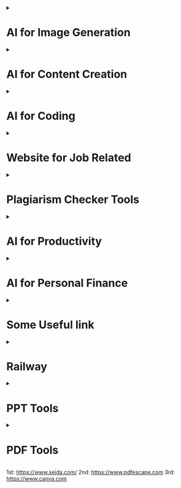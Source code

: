 <!--------------------------------------------------------------------------I for Image Generation------------------------------------------------------------------->
<details>
  <summary><h1>AI for Image Generation</h1></summary>
  <h3>Free</h3>
  <table>
    <thead>
      <tr>
        <th>Tool</th>
        <th>Website/Link</th>
        <th>Description</th>
      </tr>
    </thead>
    <tbody>
      <tr>
        <td><strong>DALL·E 2</strong></td>
        <td><a href="https://openai.com/dall-e">OpenAI DALL·E</a></td>
        <td>AI that generates images from text descriptions. Offers a free tier with limited credits.</td>
      </tr>
      <tr>
        <td><strong>Craiyon</strong></td>
        <td><a href="https://www.craiyon.com">Craiyon</a></td>
        <td>A free, open-source version of DALL·E 2. Generates images from text prompts.</td>
      </tr>
      <tr>
        <td><strong>DeepAI Text to Image</strong></td>
        <td><a href="https://deepai.org/machine-learning-model/text2img">DeepAI Text to Image</a></td>
        <td>Text-to-image generator that allows users to create unique images using AI. </td>
      </tr>
      <tr>
        <td><strong>Artbreeder</strong></td>
        <td><a href="https://www.artbreeder.com">Artbreeder</a></td>
        <td>Allows users to create and remix images through AI blending, mainly focused on portraits and landscapes.</td>
      </tr>     
      <tr>
        <td><strong>NightCafe</strong></td>
        <td><a href="https://creator.nightcafe.studio">NightCafe</a></td>
        <td>Create AI-generated artwork using various neural networks and art styles. Offers free daily credits.</td>
      </tr>
      <tr>
        <td><strong>Runway ML</strong></td>
        <td><a href="https://runwayml.com">Runway ML</a></td>
        <td>AI-powered creative tools for image generation and editing. Offers free trials. </td>
      </tr> 
      <tr>
        <td><strong>Pixray</strong></td>
        <td><a href="https://pixray.github.io/">Pixray</a></td>
        <td> Text-to-image generator offering different styles and customization options.    </td>
      </tr>
      <tr>
        <td><strong>Dream by Wombo</strong></td>
        <td><a href="https://dream.ai/create">Dream by Wombo</a></td>
        <td>An easy-to-use AI that generates digital artwork from text prompts, offering free and subscription-based options.</td>
      </tr>
      <tr>
        <td><strong>This Person Does Not Exist</strong></td>
        <td><a href="https://thispersondoesnotexist.com">This Person Does Not Exist</a></td>
        <td>AI that generates lifelike human faces, based on GAN (Generative Adversarial Network).</td>
      </tr>
      <tr>
        <td><strong>PaintsChainer</strong></td>
        <td><a href=" https://paintschainer.preferred.tech/index_en.html">PaintsChainer</a></td>
        <td>AI-powered coloring tool for sketches. The free version offers basic features.   </td>
      </tr>
      <tr>
        <td><strong>StarryAI</strong></td>
        <td><a href=" https://www.starryai.com">StarryAI</a></td>
        <td>Text-to-image generator with various artistic styles. Offers a free version with limited credits.</td>
      </tr>
      <tr>
        <td><strong>Deep Dream Generator</strong></td>
        <td><a href=" https://deepdreamgenerator.com">Deep Dream Generator</a></td>
        <td>Generates surreal, dream-like images from your photos and text prompts.   </td>
      </tr>
      <tr>
        <td><strong>AI Picasso</strong></td>
        <td><a href="https://www.ai-picasso.com">AI Picasso</a></td>
        <td>Free tool that generates Picasso-style artworks from your text descriptions.   </td>
      </tr>
      <tr>
        <td><strong>Fotor AI Art Generator</strong></td>
        <td><a href=" https://www.fotor.com/features/ai-image-generator/">Fotor AI Art Generator</a></td>
        <td>Create AI-generated images from text prompts. Limited free access with premium upgrades.</td>
      </tr>
      <tr>
        <td><strong>Zyro AI Image Generator</strong></td>
        <td><a href=" https://zyro.com/tools/ai-image-generator">Zyro AI Image Generator</a></td>
        <td>Create unique images using AI based on your description. Free to use with limited features.</td>
      </tr>
      <tr>
        <td><strong>BigSleep</strong></td>
        <td><a href=" https://big-sleep.github.io/">BigSleep</a></td>
        <td>Generates images based on text prompts using Python and deep learning models, fully open-source.</td>
      </tr>
      <tr>
        <td><strong>DreamStudio</strong></td>
        <td><a href=" https://beta.dreamstudio.ai">DreamStudio</a></td>
        <td>A text-to-image tool powered by Stable Diffusion. Offers a free credit system. </td>
      </tr>
      <tr>
        <td><strong>Artflow</strong></td>
        <td><a href=" https://www.artflow.ai">Artflow</a></td>
        <td>AI art generator for turning prompts into creative artworks. Offers a free tier with limited access.</td>
      </tr>
      <tr>
        <td><strong>AI Gahaku</strong></td>
        <td><a href=" https://ai-art.tokyo/en/">AI Gahaku</a></td>
        <td>Generates a portrait artwork based on your photo and applies various artistic styles. Free to use.</td>
      </tr>
      <tr>
        <td><strong>Runway’s Stable Diffusion</strong></td>
        <td><a href=" https://runwayml.com/stable-diffusion">Runway’s Stable Diffusion</a></td>
        <td>Use Stable Diffusion’s text-to-image model. Free to try with limitations.  </td>
      </tr>
    </tbody>
  </table>

  <h3>Subscription</h3>
  <table>
    <thead>
      <tr>
        <th>Tool</th>
        <th>Website/Link</th>
        <th>Description</th>
      </tr>
    </thead>
    <tbody>
      <tr>
        <td><strong>DALL·E 2 (Paid)</strong></td>
        <td><a href="https://openai.com/dall-e">OpenAI DALL·E 2</a></td>
        <td>Full access to OpenAI’s DALL·E 2 with more credits and higher-resolution images.</td>
      </tr>
      <tr>
        <td><strong>MidJourney</strong></td>
        <td><a href="https://www.midjourney.com">MidJourney</a></td>
        <td>A creative tool that allows users to generate high-quality images from text prompts. Subscription-based.</td>
      </tr>
      <tr>
        <td><strong>Artbreeder (Premium)</strong></td>
        <td><a href="https://www.artbreeder.com">Artbreeder</a></td>
        <td>Allows for more advanced control over image creation with the premium version.</td>
      </tr>
      <tr>
        <td><strong>Deep Dream Generator (Premium)</strong></td>
        <td><a href="https://deepdreamgenerator.com">Deep Dream Generator</a></td>
        <td>Access higher resolution and advanced image effects with premium features.</td>
      </tr>
      <tr>
        <td><strong>Runway ML (Paid)</strong></td>
        <td><a href="https://runwayml.com">Runway ML</a></td>
        <td>Full access to the platform with advanced AI tools for creators and image generation.</td>
      </tr>
      <tr>
        <td><strong>Wombo Dream (Premium)</strong></td>
        <td><a href="https://dream.ai/create">Wombo Dream</a></td>
        <td>Enhanced features and faster image generation with a premium subscription.</td>
      </tr>
      <tr>
        <td><strong>NightCafe (Paid)</strong></td>
        <td><a href="https://creator.nightcafe.studio">NightCafe</a></td>
        <td>Unlocks additional credits, style options, and resolution upgrades.</td>
      </tr>
      <tr>
        <td><strong>Fotor AI Art Generator (Paid)</strong></td>
        <td><a href="https://www.fotor.com/features/ai-image-generator/">Fotor AI Art Generator</a></td>
        <td>Subscription unlocks premium features like enhanced styles and resolution.</td>
      </tr>
      <tr>
        <td><strong>StarryAI (Paid)</strong></td>
        <td><a href="https://www.starryai.com">StarryAI</a></td>
        <td>Offers unlimited credits for premium subscribers with no daily limit.</td>
      </tr>
      <tr>
        <td><strong>DreamStudio by Stability AI</strong></td>
        <td><a href="https://beta.dreamstudio.ai">DreamStudio</a></td>
        <td>The official platform for Stable Diffusion, offering full access with premium options.</td>
      </tr>
      <tr>
        <td><strong>Zyro AI Image Generator (Paid)</strong></td>
        <td><a href="https://zyro.com/tools/ai-image-generator">Zyro AI Image Generator</a></td>
        <td>Unlocks higher-quality image generation and extended features for paid users.</td>
      </tr>
      <tr>
        <td><strong>Playform.io</strong></td>
        <td><a href="https://playform.io">Playform.io</a></td>
        <td>AI-driven art creation with unique style models. Paid tiers unlock additional styles and higher-resolution options.</td>
      </tr>
      <tr>
        <td><strong>ArtStation AI Tools</strong></td>
        <td><a href="https://www.artstation.com">ArtStation AI Tools</a></td>
        <td>AI-powered tools for creating highly detailed artwork, geared for professionals.</td>
      </tr>
      <tr>
        <td><strong>DeepAI (Subscription)</strong></td>
        <td><a href="https://deepai.org">DeepAI</a></td>
        <td>Offers advanced features and priority access to image generation with a subscription.</td>
      </tr>
      <tr>
        <td><strong>VQGAN+CLIP (Paid Options)</strong></td>
        <td><a href="https://vqganclip.com">VQGAN+CLIP</a></td>
        <td>While free for basic use, paid plans offer access to more powerful resources for image generation.</td>
      </tr>
      <tr>
        <td><strong>Mona AI</strong></td>
        <td><a href="https://mona.ai">Mona AI</a></td>
        <td>Subscription-based platform that specializes in AI-generated artworks with high resolution.</td>
      </tr>
      <tr>
        <td><strong>Generated Photos (Premium)</strong></td>
        <td><a href="https://generated.photos">Generated Photos</a></td>
        <td>Offers professional and realistic AI-generated faces, available via subscription.</td>
      </tr>
      <tr>
        <td><strong>The Grid (Paid)</strong></td>
        <td><a href="https://thegrid.io">The Grid</a></td>
        <td>AI-driven design tool for image and content generation, with subscription access.</td>
      </tr>
      <tr>
        <td><strong>Pixelz AI</strong></td>
        <td><a href="https://www.pixelz.ai">Pixelz AI</a></td>
        <td>A platform with AI-assisted image editing and generation, offering subscription models for professional users.</td>
      </tr>
      <tr>
        <td><strong>Artflow AI (Pro)</strong></td>
        <td><a href="https://www.artflow.ai">Artflow AI</a></td>
        <td>Paid version provides faster and more accurate image generation with access to premium features.</td>
      </tr>
    </tbody>
  </table>
</details>





<!--------------------------------------------------------------------------AI for Content Creation------------------------------------------------------------------->
<details>
  <summary><h1>AI for Content Creation</h1></summary>
  
 <h3>Free</h3>
  <table>
    <thead>
      <tr>
        <th>Tool</th>
        <th>Website/Link</th>
        <th>Description</th>
      </tr>
    </thead>
    <tbody>
      <tr>
        <td><strong>ChatGPT</strong></td>
        <td><a href="https://chat.openai.com">ChatGPT</a></td>
        <td>AI-powered writing assistant for text generation, answering questions, and brainstorming ideas.</td>
      </tr>
      <tr>
        <td><strong>Grammarly</strong></td>
        <td><a href="https://www.grammarly.com">Grammarly</a></td>
        <td>Writing assistant with AI that helps improve grammar, style, and clarity.</td>
      </tr>
      <tr>
        <td><strong>Copy.ai</strong></td>
        <td><a href="https://www.copy.ai">Copy.ai</a></td>
        <td>AI-powered content creation tool to generate marketing copy, blog posts, etc.</td>
      </tr>
      <tr>
        <td><strong>QuillBot</strong></td>
        <td><a href="https://quillbot.com">QuillBot</a></td>
        <td>Paraphrasing tool with AI to rewrite sentences or paragraphs.</td>
      </tr>
      <tr>
        <td><strong>Jasper (Free Trial)</strong></td>
        <td><a href="https://www.jasper.ai">Jasper</a></td>
        <td>AI writing assistant for producing long-form content, blog posts, and marketing materials.</td>
      </tr>
      <tr>
        <td><strong>Writesonic</strong></td>
        <td><a href="https://writesonic.com">Writesonic</a></td>
        <td>AI-powered writing tool for blog posts, ads, and other types of content.</td>
      </tr>
      <tr>
        <td><strong>Ink for All</strong></td>
        <td><a href="https://inkforall.com">Ink for All</a></td>
        <td>AI-powered content creation for SEO-focused blog posts and articles.</td>
      </tr>
      <tr>
        <td><strong>Rytr</strong></td>
        <td><a href="https://rytr.me">Rytr</a></td>
        <td>AI-powered tool for generating blog content, emails, and social media posts.</td>
      </tr>
      <tr>
        <td><strong>Articoolo</strong></td>
        <td><a href="https://articoolo.com">Articoolo</a></td>
        <td>Automatically generates unique and readable articles from keywords.</td>
      </tr>
      <tr>
        <td><strong>Scalenut</strong></td>
        <td><a href="https://scalenut.com">Scalenut</a></td>
        <td>AI content writing platform that helps with blog posts and SEO-friendly copy.</td>
      </tr>
      <tr>
        <td><strong>Slick Write</strong></td>
        <td><a href="https://www.slickwrite.com">Slick Write</a></td>
        <td>Free writing tool that helps improve your content’s grammar and style.</td>
      </tr>
      <tr>
        <td><strong>SEO Content Machine</strong></td>
        <td><a href="https://seocontentmachine.com">SEO Content Machine</a></td>
        <td>AI-powered tool for generating content for SEO, articles, and blog posts.</td>
      </tr>
      <tr>
        <td><strong>Simplified</strong></td>
        <td><a href="https://simplified.co">Simplified</a></td>
        <td>AI-driven content and design platform for creating content across multiple formats.</td>
      </tr>
      <tr>
        <td><strong>Wordtune</strong></td>
        <td><a href="https://www.wordtune.com">Wordtune</a></td>
        <td>AI-powered tool for rewriting and improving your writing style and tone.</td>
      </tr>
      <tr>
        <td><strong>Frase</strong></td>
        <td><a href="https://www.frase.io">Frase</a></td>
        <td>Content research and writing assistant powered by AI for SEO-focused content creation.</td>
      </tr>
      <tr>
        <td><strong>CopySmith</strong></td>
        <td><a href="https://copysmith.ai">CopySmith</a></td>
        <td>AI tool for creating marketing copy, ads, and blog posts in bulk.</td>
      </tr>
      <tr>
        <td><strong>Copydash</strong></td>
        <td><a href="https://www.copydash.com">Copydash</a></td>
        <td>Generate high-quality copy for ads, social media, and blogs with AI.</td>
      </tr>
      <tr>
        <td><strong>Zyro AI Content Generator</strong></td>
        <td><a href="https://zyro.com/tools/ai-content-generator">Zyro</a></td>
        <td>Generates website copy and content with AI, including descriptions, blogs, etc.</td>
      </tr>
      <tr>
        <td><strong>AI Writer</strong></td>
        <td><a href="https://ai-writer.com">AI Writer</a></td>
        <td>AI-powered writing assistant for producing high-quality, original articles.</td>
      </tr>
    </tbody>
  </table>

  <h3>Subscription</h3>
  <table>
    <thead>
      <tr>
        <th>Tool</th>
        <th>Website/Link</th>
        <th>Description</th>
      </tr>
    </thead>
    <tbody>
      <tr>
        <td><strong>Jasper (Paid)</strong></td>
        <td><a href="https://www.jasper.ai">Jasper</a></td>
        <td>AI writing assistant for producing long-form content, blog posts, and marketing materials.</td>
      </tr>
      <tr>
        <td><strong>Rytr (Premium)</strong></td>
        <td><a href="https://rytr.me">Rytr</a></td>
        <td>AI-powered content creation for blogs, emails, social media posts, and more.</td>
      </tr>
      <tr>
        <td><strong>Writesonic (Paid)</strong></td>
        <td><a href="https://writesonic.com">Writesonic</a></td>
        <td>Full access for creating blog posts, ad copy, product descriptions, and more.</td>
      </tr>
      <tr>
        <td><strong>ContentBot</strong></td>
        <td><a href="https://contentbot.ai">ContentBot</a></td>
        <td>AI-powered writing assistant that helps create articles, product descriptions, and ad copy.</td>
      </tr>
      <tr>
        <td><strong>Frase (Paid)</strong></td>
        <td><a href="https://www.frase.io">Frase</a></td>
        <td>Premium content research and writing assistant powered by AI for SEO and content creation.</td>
      </tr>
      <tr>
        <td><strong>INK for All (Paid)</strong></td>
        <td><a href="https://inkforall.com">INK for All</a></td>
        <td>Premium version for SEO-driven writing, blog posts, and social media content.</td>
      </tr>
      <tr>
        <td><strong>Scalenut (Paid)</strong></td>
        <td><a href="https://scalenut.com">Scalenut</a></td>
        <td>Premium AI-powered content creation platform for SEO-friendly blog posts.</td>
      </tr>
      <tr>
        <td><strong>Simplified (Paid)</strong></td>
        <td><a href="https://simplified.co">Simplified</a></td>
        <td>Subscription for premium access to content creation and design tools powered by AI.</td>
      </tr>
      <tr>
        <td><strong>Copy.ai (Pro)</strong></td>
        <td><a href="https://www.copy.ai">Copy.ai</a></td>
        <td>Paid version of AI content tool for generating marketing copy, blogs, etc.</td>
      </tr>
      <tr>
        <td><strong>QuillBot (Premium)</strong></td>
        <td><a href="https://quillbot.com">QuillBot</a></td>
        <td>AI-based paraphrasing and rewriting tool for creating unique and optimized content.</td>
      </tr>
      <tr>
        <td><strong>Wordtune (Premium)</strong></td>
        <td><a href="https://www.wordtune.com">Wordtune</a></td>
        <td>Premium AI-based writing tool for enhancing grammar, clarity, and style.</td>
      </tr>
      <tr>
        <td><strong>SEO Content Machine (Paid)</strong></td>
        <td><a href="https://seocontentmachine.com">SEO Content Machine</a></td>
        <td>Premium content generator for creating SEO-friendly blog posts and articles.</td>
      </tr>
      <tr>
        <td><strong>Articoolo (Pro)</strong></td>
        <td><a href="https://articoolo.com">Articoolo</a></td>
        <td>Premium article generator for creating quick, readable, and original content.</td>
      </tr>
      <tr>
        <td><strong>Kafkai</strong></td>
        <td><a href="https://www.kafkai.com">Kafkai</a></td>
        <td>AI writing assistant for creating long-form blog posts and SEO articles.</td>
      </tr>
      <tr>
        <td><strong>Sudowrite (Paid)</strong></td>
        <td><a href="https://www.sudowrite.com">Sudowrite</a></td>
        <td>AI-powered writing assistant designed to help with fiction and creative writing.</td>
      </tr>
      <tr>
        <td><strong>Copysmith (Pro)</strong></td>
        <td><a href="https://copysmith.ai">Copysmith</a></td>
        <td>Full access to AI copywriting tool for bulk content generation and SEO optimization.</td>
      </tr>
      <tr>
        <td><strong>Content Forge</strong></td>
        <td><a href="https://contentforge.ai">Content Forge</a></td>
        <td>Premium AI-powered tool for content creation focused on SEO and blog posts.</td>
      </tr>
      <tr>
        <td><strong>Frase (Enterprise)</strong></td>
        <td><a href="https://www.frase.io">Frase</a></td>
        <td>Enterprise-level content research and writing assistant for SEO-driven articles.</td>
      </tr>
      <tr>
        <td><strong>NeuralText</strong></td>
        <td><a href="https://neuraltext.com">NeuralText</a></td>
        <td>Subscription-based AI tool for content generation and SEO-optimized writing.</td>
      </tr>
    </tbody>
  </table>
</details>

<!--------------------------------------------------------------------------AI for Coding------------------------------------------------------------------->
<details>
<summary><h1>AI for Coding</h1></summary>

<h2>Free</h2>
<table>
<thead>
      <tr>
        <th>Tool</th>
        <th>Website/Link</th>
        <th>Description</th>
      </tr>
</thead>
<tbody>
      <tr>
        <td>GitHub Copilot (Free Trial)</td>
        <td><a href="https://copilot.github.com">GitHub Copilot</a></td>
        <td>AI-powered code completion tool that assists developers in writing code faster.</td>
      </tr>
      <tr>
        <td>Replit</td>
        <td><a href="https://replit.com">Replit</a></td>
        <td>Cloud-based IDE with collaborative programming and AI-assisted code completion.</td>
      </tr>
      <tr>
        <td>Kite</td>
        <td><a href="https://kite.com">Kite</a></td>
        <td>AI-powered code completion and documentation for Python, JavaScript, and more.</td>
      </tr>
      <tr>
        <td>Tabnine</td>
        <td><a href="https://www.tabnine.com">Tabnine</a></td>
        <td>AI-driven code completion tool for multiple programming languages.</td>
      </tr>
      <tr>
        <td>DeepCode</td>
        <td><a href="https://www.deepcode.ai">DeepCode</a></td>
        <td>AI-powered code review tool to automatically review and suggest improvements.</td>
      </tr>
      <tr>
        <td>Sourcery</td>
        <td><a href="https://sourcery.ai">Sourcery</a></td>
        <td>AI-powered refactoring tool for Python code that suggests improvements.</td>
      </tr>
      <tr>
        <td>Codex</td>
        <td><a href="https://openai.com/research/codex">Codex</a></td>
        <td>OpenAI’s model that powers GitHub Copilot for natural language to code generation.</td>
      </tr>
      <tr>
        <td>Ponicode</td>
        <td><a href="https://ponicode.com">Ponicode</a></td>
        <td>AI tool that automates coding and generates high-quality code.</td>
      </tr>
      <tr>
        <td>CoPilot (VS Code)</td>
        <td><a href="https://code.visualstudio.com">VS Code</a></td>
        <td>Use GitHub Copilot in VS Code for smarter autocompletion and code suggestions.</td>
      </tr>
      <tr>
        <td>CodeT5</td>
        <td><a href="https://github.com/THU-KEG/CodeT5">CodeT5</a></td>
        <td>Open-source AI for code completion and generation, trained on a variety of languages.</td>
      </tr>
      <tr>
        <td>AI Code Mentor</td>
        <td><a href="https://aicode.ai">AI Code Mentor</a></td>
        <td>AI-powered code mentor that helps developers understand and write code faster.</td>
      </tr>
      <tr>
        <td>CodeGPT</td>
        <td><a href="https://www.codegpt.ai">CodeGPT</a></td>
        <td>AI assistant built on GPT-3 for developers to generate code from natural language prompts.</td>
      </tr>
      <tr>
        <td>Programiz AI</td>
        <td><a href="https://www.programiz.com">Programiz AI</a></td>
        <td>Free AI-based platform to write, learn, and debug Python code.</td>
      </tr>
      <tr>
        <td>IntelliCode</td>
        <td><a href="https://visualstudio.microsoft.com/services/intellicode/">IntelliCode</a></td>
        <td>AI-assisted tool for code completion and best practice recommendations in Visual Studio.</td>
      </tr>
      <tr>
        <td>RecodeAI</td>
        <td><a href="https://www.recode.ai">RecodeAI</a></td>
        <td>AI-powered coding assistant that helps developers refactor and debug code.</td>
      </tr>
</tbody>
</table>


<h2>Subscription</h2>
<table>
<thead>
      <tr>
        <th>Tool</th>
        <th>Website/Link</th>
        <th>Description</th>
      </tr>
</thead>
<tbody>
      <tr>
        <td>GitHub Copilot (Paid)</td>
        <td><a href="https://copilot.github.com">GitHub Copilot</a></td>
        <td>Full version of GitHub’s AI-powered code completion tool with more features.</td>
      </tr>
      <tr>
        <td>Tabnine (Pro)</td>
        <td><a href="https://www.tabnine.com">Tabnine</a></td>
        <td>Subscription unlocks advanced features, such as team collaboration and better suggestions.</td>
      </tr>
      <tr>
        <td>Replit (Pro)</td>
        <td><a href="https://replit.com">Replit</a></td>
        <td>Paid version includes features like unlimited storage and real-time collaboration.</td>
      </tr>
      <tr>
        <td>Kite (Pro)</td>
        <td><a href="https://kite.com">Kite</a></td>
        <td>Paid version unlocks advanced features such as documentation generation and multi-language support.</td>
      </tr>
      <tr>
        <td>Codex (Paid)</td>
        <td><a href="https://openai.com/research/codex">Codex</a></td>
        <td>OpenAI’s Codex offers additional capabilities for coding, training, and integration.</td>
      </tr>
      <tr>
        <td>Sourcery (Pro)</td>
        <td><a href="https://sourcery.ai">Sourcery</a></td>
        <td>Paid version includes deeper insights and more aggressive code refactoring suggestions.</td>
      </tr>
      <tr>
        <td>Codex by OpenAI (Pro)</td>
        <td><a href="https://openai.com/research/codex">Codex</a></td>
        <td>Unlocks more advanced features and API access for generating code from natural language.</td>
      </tr>
      <tr>
        <td>Ponicode (Pro)</td>
        <td><a href="https://ponicode.com">Ponicode</a></td>
        <td>Paid tier provides more templates and integrations for automated code generation.</td>
      </tr>
      <tr>
        <td>CodeT5 (Pro)</td>
        <td><a href="https://github.com/THU-KEG/CodeT5">CodeT5</a></td>
        <td>Subscription unlocks more powerful code generation models and API access.</td>
      </tr>
      <tr>
        <td>CodeGPT (Pro)</td>
        <td><a href="https://www.codegpt.ai">CodeGPT</a></td>
        <td>Full access to the CodeGPT tool for smarter code suggestions and more APIs.</td>
      </tr>
      <tr>
        <td>Programiz Pro</td>
        <td><a href="https://www.programiz.com">Programiz Pro</a></td>
        <td>Premium features for debugging and learning code with AI-powered assistance.</td>
      </tr>
      <tr>
        <td>IntelliCode (Premium)</td>
        <td><a href="https://visualstudio.microsoft.com/services/intellicode/">IntelliCode</a></td>
        <td>Full version unlocks additional AI-powered recommendations for a wider range of languages and scenarios.</td>
      </tr>
      <tr>
        <td>AI Code Mentor (Paid)</td>
        <td><a href="https://aicode.ai">AI Code Mentor</a></td>
        <td>Subscription provides access to mentorship features and advanced code guidance.</td>
      </tr>
      <tr>
        <td>CodeStream (Pro)</td>
        <td><a href="https://www.codestream.com">CodeStream</a></td>
        <td>AI-assisted collaboration and code review tool with integration to various IDEs.</td>
      </tr>
      <tr>
        <td>Eureka</td>
        <td><a href="https://www.eureka.ai">Eureka</a></td>
        <td>AI tool for real-time code suggestions and improvements with subscription.</td>
      </tr>
      <tr>
        <td>DeepCode (Pro)</td>
        <td><a href="https://www.deepcode.ai">DeepCode</a></td>
        <td>Paid version unlocks advanced analysis and code reviews for security, performance, and code quality.</td>
      </tr>
      <tr>
        <td>VimAI</td>
        <td><a href="https://www.vim-ai.com">VimAI</a></td>
        <td>A code completion tool that integrates with Vim for enhanced coding with AI suggestions.</td>
      </tr>
      <tr>
        <td>Tabnine Team</td>
        <td><a href="https://www.tabnine.com">Tabnine</a></td>
        <td>Premium version for team collaboration with AI-powered code completion.</td>
      </tr>
      <tr>
        <td>Codemap</td>
        <td><a href="https://www.codemap.ai">Codemap</a></td>
        <td>Subscription service that offers AI-powered project management with integrated code completion.</td>
      </tr>
      <tr>
        <td>Jina AI</td>
        <td><a href="https://www.jina.ai">Jina AI</a></td>
        <td>AI-powered tool that aids in writing code, debugging, and optimizing algorithms.</td>
      </tr>
</tbody>
</table>
</details>


<!--------------------------------------------------------------------------Website for Job Related------------------------------------------------------------------->
<details>
<summary><h1>Website for Job Related</h1></summary>

<h2>Free</h2>
<table>
<thead>
      <tr>
        <th>Tool</th>
        <th>Website/Link</th>
        <th>Description</th>
      </tr>
</thead>
<tbody>
      <tr>
        <td>Final Round AI</td>
        <td><a href="https://www.finalroundai.com/">Final Round AI</a></td>
        <td>AI-powered mock interview platform with feedback and prep materials.</td>
      </tr>
      <tr>
        <td>Jobscan</td>
        <td><a href="https://www.jobscan.co">Jobscan</a></td>
        <td>AI-driven resume optimization and job application tools for job seekers.</td>
      </tr>
      <tr>
        <td>Rezi</td>
        <td><a href="https://www.rezi.ai">Rezi</a></td>
        <td>AI-powered resume builder with personalized feedback for job applications.</td>
      </tr>
      <tr>
        <td>LinkedIn</td>
        <td><a href="https://www.linkedin.com">LinkedIn</a></td>
        <td>Professional networking platform with AI-powered job search and recommendations.</td>
      </tr>
      <tr>
        <td>Hiretual</td>
        <td><a href="https://www.hiretual.com">Hiretual</a></td>
        <td>AI-based recruiting tool for sourcing candidates and job matching.</td>
      </tr>
      <tr>
        <td>Wozber</td>
        <td><a href="https://www.wozber.com">Wozber</a></td>
        <td>AI-powered resume builder that helps create ATS-friendly resumes.</td>
      </tr>
      <tr>
        <td>Resumake</td>
        <td><a href="https://resumake.io">Resumake</a></td>
        <td>Simple and free resume builder powered by AI with customizable templates.</td>
      </tr>
      <tr>
        <td>Canva</td>
        <td><a href="https://www.canva.com">Canva</a></td>
        <td>Graphic design tool with free AI-powered templates for resumes and portfolios.</td>
      </tr>
      <tr>
        <td>JobHero</td>
        <td><a href="https://www.jobhero.com">JobHero</a></td>
        <td>AI-driven job search and resume builder tool with personalized advice.</td>
      </tr>
      <tr>
        <td>Glassdoor</td>
        <td><a href="https://www.glassdoor.com">Glassdoor</a></td>
        <td>AI-based company and salary search tool for job seekers.</td>
      </tr>
      <tr>
        <td>Indeed</td>
        <td><a href="https://www.indeed.com">Indeed</a></td>
        <td>Job search engine powered by AI with recommendations based on profile and search history.</td>
      </tr>
      <tr>
        <td>Zety</td>
        <td><a href="https://www.zety.com">Zety</a></td>
        <td>Free AI-powered resume builder with professional templates and writing tips.</td>
      </tr>
      <tr>
        <td>Skillshare</td>
        <td><a href="https://www.skillshare.com">Skillshare</a></td>
        <td>Learn AI-based productivity and career skills through classes and workshops.</td>
      </tr>
      <tr>
        <td>AllyO</td>
        <td><a href="https://www.allyo.com">AllyO</a></td>
        <td>AI-powered recruitment assistant for streamlining application processes.</td>
      </tr>
      <tr>
        <td>Vervoe</td>
        <td><a href="https://www.vervoe.com">Vervoe</a></td>
        <td>AI-driven hiring platform with customizable skill assessments.</td>
      </tr>
      <tr>
        <td>Upwork</td>
        <td><a href="https://www.upwork.com">Upwork</a></td>
        <td>AI-powered freelance job search engine for various industries.</td>
      </tr>
      <tr>
        <td>Guru</td>
        <td><a href="https://www.guru.com">Guru</a></td>
        <td>Freelance marketplace powered by AI to match freelancers with job postings.</td>
      </tr>
      <tr>
        <td>AngelList</td>
        <td><a href="https://angel.co">AngelList</a></td>
        <td>Startup job board using AI to recommend opportunities based on skills and interests.</td>
      </tr>
      <tr>
        <td>HireVue</td>
        <td><a href="https://www.hirevue.com">HireVue</a></td>
        <td>AI video interview platform for job applicants, with automated assessments and feedback.</td>
      </tr>
</tbody>
</table>

<h2>Subscription</h2>
<table>
<thead>
      <tr>
        <th>Tool</th>
        <th>Website/Link</th>
        <th>Description</th>
      </tr>
</thead>
<tbody>
      <tr>
        <td>Hiretual Pro</td>
        <td><a href="https://www.hiretual.com">Hiretual</a></td>
        <td>Advanced AI recruitment platform with sourcing, candidate engagement, and analytics.</td>
      </tr>
      <tr>
        <td>Jobscan Premium</td>
        <td><a href="https://www.jobscan.co">Jobscan</a></td>
        <td>Unlocks additional features for resume matching and job search optimization with premium plan.</td>
      </tr>
      <tr>
        <td>Rezi Premium</td>
        <td><a href="https://www.rezi.ai">Rezi</a></td>
        <td>Access to AI-driven resume feedback and customization options with a premium subscription.</td>
      </tr>
      <tr>
        <td>LinkedIn Premium</td>
        <td><a href="https://www.linkedin.com">LinkedIn</a></td>
        <td>Paid version offers advanced AI features for job search and networking opportunities.</td>
      </tr>
      <tr>
        <td>Hired</td>
        <td><a href="https://www.hired.com">Hired</a></td>
        <td>AI-driven recruitment platform for tech and sales professionals, with premium matching and job opportunities.</td>
      </tr>
      <tr>
        <td>ZipRecruiter</td>
        <td><a href="https://www.ziprecruiter.com">ZipRecruiter</a></td>
        <td>Job search platform powered by AI with advanced job recommendations and hiring tools.</td>
      </tr>
      <tr>
        <td>Workable</td>
        <td><a href="https://www.workable.com">Workable</a></td>
        <td>AI-powered recruiting and applicant tracking system with premium options.</td>
      </tr>
      <tr>
        <td>Vervoe Premium</td>
        <td><a href="https://www.vervoe.com">Vervoe</a></td>
        <td>Unlocks advanced AI-powered skill assessment features for employers and job seekers.</td>
      </tr>
      <tr>
        <td>Greenhouse</td>
        <td><a href="https://www.greenhouse.io">Greenhouse</a></td>
        <td>AI-powered recruiting platform with advanced applicant tracking and analytics.</td>
      </tr>
      <tr>
        <td>Leverage</td>
        <td><a href="https://www.leverage.com">Leverage</a></td>
        <td>AI recruitment tool for talent sourcing, interview scheduling, and candidate engagement.</td>
      </tr>
      <tr>
        <td>SeekOut</td>
        <td><a href="https://www.seekout.io">SeekOut</a></td>
        <td>AI-driven talent search and recruitment platform for hiring diverse teams.</td>
      </tr>
      <tr>
        <td>Textio</td>
        <td><a href="https://www.textio.com">Textio</a></td>
        <td>AI-powered writing tool that enhances job descriptions to attract diverse candidates.</td>
      </tr>
      <tr>
        <td>VMock</td>
        <td><a href="https://www.vmock.com">VMock</a></td>
        <td>AI resume feedback tool that helps optimize resumes for job applications.</td>
      </tr>
      <tr>
        <td>The Muse</td>
        <td><a href="https://www.themuse.com">The Muse</a></td>
        <td>Career coaching platform with AI recommendations for job seekers and career advice.</td>
      </tr>
      <tr>
        <td>CleverHire</td>
        <td><a href="https://www.cleverhire.com">CleverHire</a></td>
        <td>AI platform offering career coaching, resume building, and job search services.</td>
      </tr>
      <tr>
        <td>Koru</td>
        <td><a href="https://www.koru.us">Koru</a></td>
        <td>Subscription service for using AI to optimize hiring processes and assess candidates’ strengths.</td>
      </tr>
      <tr>
        <td>Outreach</td>
        <td><a href="https://www.outreach.io">Outreach</a></td>
        <td>AI-driven sales recruitment platform for automated outreach and candidate management.</td>
      </tr>
      <tr>
        <td>HireVue Pro</td>
        <td><a href="https://www.hirevue.com">HireVue</a></td>
        <td>Premium access to HireVue’s AI-driven video interviewing platform with detailed analytics and candidate insights.</td>
      </tr>
      <tr>
        <td>Jobvite</td>
        <td><a href="https://www.jobvite.com">Jobvite</a></td>
        <td>AI-powered applicant tracking system with premium options for optimizing hiring pipelines.</td>
      </tr>
      <tr>
        <td>TalentSonar</td>
        <td><a href="https://www.talentsonar.com">TalentSonar</a></td>
        <td>AI-powered recruiting platform focused on improving diversity and candidate engagement.</td>
      </tr>
</tbody>
</table>
</details>

<!--------------------------------------------------------------------------Plagiarism Checker Tools------------------------------------------------------------------->
<details>
<summary><h1>Plagiarism Checker Tools</h1></summary>

<h2>Free</h2>
<table>
<thead>
      <tr>
        <th>Tool</th>
        <th>Website/Link</th>
        <th>Description</th>
      </tr>
</thead>
<tbody>
      <tr>
        <td>Quetext</td>
        <td><a href="https://www.quetext.com">Quetext</a></td>
        <td>Free plagiarism checker with a simple interface, offers basic checks with limited word count.</td>
      </tr>
      <tr>
        <td>Plagscan</td>
        <td><a href="https://www.plagscan.com">Plagscan</a></td>
        <td>Plagiarism detection tool offering a limited free version to check small amounts of text.</td>
      </tr>
      <tr>
        <td>Plagiarism Checker (Small SEO Tools)</td>
        <td><a href="https://smallseotools.com/plagiarism-checker/">Small SEO Tools</a></td>
        <td>A free tool to check plagiarism by pasting text or uploading documents.</td>
      </tr>
      <tr>
        <td>Duplichecker</td>
        <td><a href="https://www.duplichecker.com">Duplichecker</a></td>
        <td>Free plagiarism detection tool with daily checks for small amounts of text (1000 words).</td>
      </tr>
      <tr>
        <td>Plagiarism Checker by PrePostSEO</td>
        <td><a href="https://www.prepostseo.com/plagiarism-checker">PrePostSEO</a></td>
        <td>Offers a free plagiarism checker with a simple interface for content verification.</td>
      </tr>
      <tr>
        <td>PaperRater</td>
        <td><a href="https://www.paperrater.com">PaperRater</a></td>
        <td>Free plagiarism checker and grammar checker for students and writers.</td>
      </tr>
      <tr>
        <td>PlagiarismDetector</td>
        <td><a href="https://plagiarismdetector.net">Plagiarism Detector</a></td>
        <td>A simple free plagiarism checker for small documents.</td>
      </tr>
      <tr>
        <td>Search Engine Reports Plagiarism Checker</td>
        <td><a href="https://searchenginereports.net/plagiarism-checker">Search Engine Reports</a></td>
        <td>Free tool with limited checks to scan content for plagiarism.</td>
      </tr>
      <tr>
        <td>PrePostSEO Plagiarism Checker</td>
        <td><a href="https://www.prepostseo.com/plagiarism-checker">PrePostSEO</a></td>
        <td>Free tool with a limit on words per search, effective for quick plagiarism checks.</td>
      </tr>
      <tr>
        <td>Scribbr</td>
        <td><a href="https://www.scribbr.com/plagiarism-checker/">Scribbr</a></td>
        <td>Offers a free plagiarism checker with basic analysis and suggestions for citation.</td>
      </tr>
</tbody>
</table>

<h2>Subscription</h2>
<table>
<thead>
      <tr>
        <th>Tool</th>
        <th>Website/Link</th>
        <th>Description</th>
      </tr>
</thead>
<tbody>
      <tr>
        <td>Turnitin</td>
        <td><a href="https://www.turnitin.com">Turnitin</a></td>
        <td>Industry-leading plagiarism detection tool used by universities and publishers.</td>
      </tr>
      <tr>
        <td>Copyscape</td>
        <td><a href="https://www.copyscape.com">Copyscape</a></td>
        <td>Premium plagiarism checker for websites and content with detailed reports.</td>
      </tr>
      <tr>
        <td>Grammarly</td>
        <td><a href="https://www.grammarly.com">Grammarly</a></td>
        <td>Offers a plagiarism checker as part of its premium subscription, including citation suggestions.</td>
      </tr>
      <tr>
        <td>Unicheck</td>
        <td><a href="https://unicheck.com">Unicheck</a></td>
        <td>Professional plagiarism detection service with integrations for educational institutions.</td>
      </tr>
      <tr>
        <td>Plagiarism Checker X</td>
        <td><a href="https://plagiarismcheckerx.com">Plagiarism Checker X</a></td>
        <td>Paid plagiarism tool offering in-depth plagiarism reports and compatibility with multiple file formats.</td>
      </tr>
      <tr>
        <td>Scribbr</td>
        <td><a href="https://www.scribbr.com/plagiarism-checker/">Scribbr</a></td>
        <td>Premium plagiarism checker with advanced scanning capabilities and detailed reports.</td>
      </tr>
      <tr>
        <td>Quetext (Pro)</td>
        <td><a href="https://www.quetext.com">Quetext</a></td>
        <td>Pro version offers extended plagiarism detection, with unlimited checks and more advanced features.</td>
      </tr>
      <tr>
        <td>DupliChecker (Premium)</td>
        <td><a href="https://www.duplichecker.com">DupliChecker</a></td>
        <td>Paid version removes word limit restrictions and offers more advanced plagiarism reports.</td>
      </tr>
      <tr>
        <td>Plagscan (Paid)</td>
        <td><a href="https://www.plagscan.com">Plagscan</a></td>
        <td>Subscription-based tool for in-depth plagiarism detection and detailed reports for institutions and businesses.</td>
      </tr>
      <tr>
        <td>iThenticate</td>
        <td><a href="https://www.ithenticate.com">iThenticate</a></td>
        <td>Plagiarism checker primarily used by publishers, researchers, and academics to scan scholarly work.</td>
      </tr>
</tbody>
</table>

</details>


<!--------------------------------------------------------------------------AI for Productivity------------------------------------------------------------------->
<details>
<summary><h1>AI for Productivity</h1></summary>

<h2>Free</h2>
<table>
<thead>
      <tr>
        <th>Tool</th>
        <th>Website/Link</th>
        <th>Description</th>
      </tr>
</thead>
<tbody>
      <tr>
        <td>Notion AI</td>
        <td><a href="https://www.notion.so/product/ai">Notion AI</a></td>
        <td>AI-powered productivity tool for note-taking, project management, and writing.</td>
      </tr>
      <tr>
        <td>Trello</td>
        <td><a href="https://www.trello.com">Trello</a></td>
        <td>AI-assisted task management and project collaboration tool.</td>
      </tr>
      <tr>
        <td>ClickUp</td>
        <td><a href="https://www.clickup.com">ClickUp</a></td>
        <td>AI-powered task and project management platform for teams and individuals.</td>
      </tr>
      <tr>
        <td>Otter.ai</td>
        <td><a href="https://otter.ai">Otter.ai</a></td>
        <td>AI transcription tool for meetings, interviews, and lectures.</td>
      </tr>
      <tr>
        <td>Zapier</td>
        <td><a href="https://zapier.com">Zapier</a></td>
        <td>Automate workflows and integrate apps using AI.</td>
      </tr>
      <tr>
        <td>Google Assistant</td>
        <td><a href="https://assistant.google.com">Google Assistant</a></td>
        <td>Voice-activated AI assistant for managing tasks and productivity.</td>
      </tr>
      <tr>
        <td>Notion Templates</td>
        <td><a href="https://www.notion.so/templates">Notion Templates</a></td>
        <td>Pre-built AI-powered templates for managing tasks, notes, and projects.</td>
      </tr>
      <tr>
        <td>Todoist</td>
        <td><a href="https://todoist.com">Todoist</a></td>
        <td>AI-powered task manager to organize personal and team tasks.</td>
      </tr>
      <tr>
        <td>Grammarly</td>
        <td><a href="https://www.grammarly.com">Grammarly</a></td>
        <td>AI-powered writing assistant for grammar, style, and tone corrections.</td>
      </tr>
      <tr>
        <td>Forest</td>
        <td><a href="https://www.forestapp.cc">Forest</a></td>
        <td>AI-based productivity app that helps you focus by planting virtual trees.</td>
      </tr>
      <tr>
        <td>RescueTime</td>
        <td><a href="https://www.rescuetime.com">RescueTime</a></td>
        <td>AI tool that tracks and improves your productivity by monitoring screen time.</td>
      </tr>
      <tr>
        <td>Focus Booster</td>
        <td><a href="https://www.focusboosterapp.com">Focus Booster</a></td>
        <td>AI-based Pomodoro timer app to help increase focus and productivity.</td>
      </tr>
      <tr>
        <td>QuillBot</td>
        <td><a href="https://www.quillbot.com">QuillBot</a></td>
        <td>AI-based paraphrasing tool to rewrite and summarize content.</td>
      </tr>
      <tr>
        <td>Miro</td>
        <td><a href="https://miro.com">Miro</a></td>
        <td>AI-powered visual collaboration tool for brainstorming and planning.</td>
      </tr>
      <tr>
        <td>Mendix</td>
        <td><a href="https://www.mendix.com">Mendix</a></td>
        <td>AI-powered app development platform for teams to build apps collaboratively.</td>
      </tr>
      <tr>
        <td>Wiz.ai</td>
        <td><a href="https://www.wiz.ai">Wiz.ai</a></td>
        <td>AI platform for business process automation and productivity enhancement.</td>
      </tr>
      <tr>
        <td>Coda</td>
        <td><a href="https://coda.io">Coda</a></td>
        <td>Combines documents, spreadsheets, and AI-powered automation features.</td>
      </tr>
      <tr>
        <td>Fireflies.ai</td>
        <td><a href="https://www.fireflies.ai">Fireflies.ai</a></td>
        <td>AI meeting assistant that transcribes, records, and summarizes conversations.</td>
      </tr>
      <tr>
        <td>Scrivener</td>
        <td><a href="https://www.literatureandlatte.com/scrivener/overview">Scrivener</a></td>
        <td>Writing tool that uses AI to help structure, organize, and write long-form content.</td>
      </tr>
</tbody>
</table>

<h2>Subscription</h2>
<table>
<thead>
      <tr>
        <th>Tool</th>
        <th>Website/Link</th>
        <th>Description</th>
      </tr>
</thead>
<tbody>
      <tr>
        <td>Notion AI (Paid)</td>
        <td><a href="https://www.notion.so/product/ai">Notion AI</a></td>
        <td>Paid version offers advanced AI features for writing and project management.</td>
      </tr>
      <tr>
        <td>Grammarly Premium</td>
        <td><a href="https://www.grammarly.com">Grammarly</a></td>
        <td>Advanced grammar suggestions, tone detection, and plagiarism checking.</td>
      </tr>
      <tr>
        <td>Evernote Premium</td>
        <td><a href="https://www.evernote.com">Evernote</a></td>
        <td>AI-enhanced note-taking and organization with advanced search features.</td>
      </tr>
      <tr>
        <td>Zapier Premium</td>
        <td><a href="https://zapier.com">Zapier</a></td>
        <td>Advanced integrations and workflow automations.</td>
      </tr>
      <tr>
        <td>ClickUp (Premium)</td>
        <td><a href="https://www.clickup.com">ClickUp</a></td>
        <td>Advanced AI features for task management and productivity optimization.</td>
      </tr>
      <tr>
        <td>Trello Premium</td>
        <td><a href="https://www.trello.com">Trello</a></td>
        <td>Premium access to additional AI-powered automation features.</td>
      </tr>
      <tr>
        <td>Todoist Premium</td>
        <td><a href="https://todoist.com">Todoist</a></td>
        <td>Advanced AI-driven task management and collaboration tools.</td>
      </tr>
      <tr>
        <td>Fireflies.ai (Paid)</td>
        <td><a href="https://www.fireflies.ai">Fireflies.ai</a></td>
        <td>Custom meeting templates and integrations.</td>
      </tr>
      <tr>
        <td>Microsoft Copilot</td>
        <td><a href="https://www.microsoft.com">Microsoft Copilot</a></td>
        <td>AI-driven productivity assistant for Microsoft Office.</td>
      </tr>
      <tr>
        <td>AI Writer</td>
        <td><a href="https://www.ai-writer.com">AI Writer</a></td>
        <td>AI-powered writing assistant with advanced research features.</td>
      </tr>
      <tr>
        <td>Miro Premium</td>
        <td><a href=" https://miro.com"></a>Miro Premium</td>
        <td>Paid version offers advanced AI collaboration tools and integrations for remote teams. </td>
      </tr>
      <tr>
        <td>Scrivener (Paid)</td>
        <td><a href=" https://www.literatureandlatte.com/scrivener/overview"></a>Scrivener</td>
        <td>Full access to the AI-driven writing assistant for content creation.</td>
      </tr>
      <tr>
        <td>RescueTime Premium</td>
        <td><a href="https://www.rescuetime.com"></a>RescueTime</td>
        <td> Premium features provide in-depth analytics, goals, and reporting to optimize productivity.</td>
      </tr>
      <tr>
        <td>AI Writer</td>
        <td><a href="https://www.ai-writer.com"></a>AI Writer</td>
        <td> AI-powered writing assistant with advanced research and writing capabilities.</td>
      </tr>
      <tr>
        <td>Fathom</td>
        <td><a href=" https://www.fathom.video"></a>Fathom</td>
        <td> AI tool for transcribing and summarizing meetings with advanced AI-driven insights. </td>
      </tr>
      <tr>
        <td>Hemingway Editor*</td>
        <td><a href=" http://www.hemingwayapp.com"></a>Hemingway Editor</td>
        <td>Paid version provides advanced writing and editing insights for improving readability.</td>
      </tr>
      <tr>
        <td>Otter.ai Premium</td>
        <td><a href="https://otter.ai"></a>Otter.ai</td>
        <td> Paid plan includes unlimited transcriptions, integrations, and advanced AI features.</td>
      </tr>
      <tr>
        <td>Coda (Pro)</td>
        <td><a href=" https://coda.io"></a>Coda</td>
        <td>Premium version unlocks additional AI-powered features like automation and custom templates. </td>
      </tr>
      <tr>
        <td>Mendix Premium</td>
        <td><a href="https://www.mendix.com"></a>Mendix</td>
        <td>Subscription unlocks advanced AI tools for app building and project management.</td>
      </tr>
      <tr>
        <td>ClickUp (Business)</td>
        <td><a href="https://www.clickup.com"></a>ClickUp</td>
        <td>Business version includes AI-powered features like custom task templates and smarter workflow automation. </td>
      </tr>
      <tr>
        <td>Airstory</td>
        <td><a href=" https://www.airstory.co"></aAirstorytd>
        <td>AI tool that assists with copywriting and content generation with premium access. </td>
      </tr>
</tbody>
</table>
</details>


<!--------------------------------------------------------------------------AI for Personal Finance------------------------------------------------------------------->
<details>
<summary><h1>AI for Personal Finance</h1></summary>

<h2>Free</h2>
<table>
<thead>
      <tr>
        <th>Tool</th>
        <th>Website/Link</th>
        <th>Description</th>
      </tr>
</thead>
<tbody>
      <tr>
        <td>Mint</td>
        <td><a href="https://www.mint.com">Mint</a></td>
        <td>Personal finance management tool that uses AI to help with budgeting and tracking expenses.</td>
      </tr>
      <tr>
        <td>YNAB</td>
        <td><a href="https://www.youneedabudget.com">YNAB</a></td>
        <td>Budgeting app that leverages AI to suggest and optimize your personal financial plans.</td>
      </tr>
      <tr>
        <td>ClearScore</td>
        <td><a href="https://www.clearscore.com">ClearScore</a></td>
        <td>AI-driven credit score and financial management service.</td>
      </tr>
      <tr>
        <td>Cleo</td>
        <td><a href="https://www.meetcleo.com">Cleo</a></td>
        <td>AI-powered chatbot that helps manage personal finances and budgeting.</td>
      </tr>
      <tr>
        <td>PocketGuard</td>
        <td><a href="https://www.pocketguard.com">PocketGuard</a></td>
        <td>Budgeting tool that uses AI to track spending and find ways to save money.</td>
      </tr>
      <tr>
        <td>GoodBudget</td>
        <td><a href="https://www.goodbudget.com">GoodBudget</a></td>
        <td>Envelope budgeting app that uses AI to help track finances and savings.</td>
      </tr>
      <tr>
        <td>Fino</td>
        <td><a href="https://www.fino.ai">Fino</a></td>
        <td>AI-driven financial assistant that provides insights into spending habits.</td>
      </tr>
      <tr>
        <td>Albert</td>
        <td><a href="https://www.meetalbert.com">Albert</a></td>
        <td>AI-powered personal finance app that helps with budgeting, saving, and investing.</td>
      </tr>
      <tr>
        <td>Personal Capital</td>
        <td><a href="https://www.personalcapital.com">Personal Capital</a></td>
        <td>AI-powered tool to track investments and net worth.</td>
      </tr>
      <tr>
        <td>Wally</td>
        <td><a href="https://wally.me">Wally</a></td>
        <td>Personal finance tracker using AI to categorize spending and set financial goals.</td>
      </tr>
      <tr>
        <td>Expensify</td>
        <td><a href="https://www.expensify.com">Expensify</a></td>
        <td>AI-powered expense tracker for individuals and businesses.</td>
      </tr>
      <tr>
        <td>Zeta</td>
        <td><a href="https://www.askzeta.com">Zeta</a></td>
        <td>AI-driven finance app that helps couples manage their shared and personal finances.</td>
      </tr>
      <tr>
        <td>Fudget</td>
        <td><a href="https://www.fudgetapp.com">Fudget</a></td>
        <td>Simple, AI-powered budgeting app that helps users track expenses and savings goals.</td>
      </tr>
      <tr>
        <td>BudgetBakers</td>
        <td><a href="https://www.budgetbakers.com">BudgetBakers</a></td>
        <td>AI-based tool for budgeting, tracking spending, and setting financial goals.</td>
      </tr>
      <tr>
        <td>Truelayer</td>
        <td><a href="https://www.truelayer.com">Truelayer</a></td>
        <td>API platform that uses AI for automating financial data aggregation and insights.</td>
      </tr>
</tbody>
</table>

<h2>Subscription</h2>
<table>
<thead>
      <tr>
        <th>Tool</th>
        <th>Website/Link</th>
        <th>Description</th>
      </tr>
</thead>
<tbody>
      <tr>
        <td>Truebill</td>
        <td><a href="https://www.truebill.com">Truebill</a></td>
        <td>AI-powered subscription management and budgeting tool that helps save money by tracking recurring expenses.</td>
      </tr>
      <tr>
        <td>Cleo (Premium)</td>
        <td><a href="https://www.meetcleo.com">Cleo</a></td>
        <td>Premium AI financial assistant with advanced budgeting, saving, and investment advice.</td>
      </tr>
      <tr>
        <td>Tiller</td>
        <td><a href="https://www.tillerhq.com">Tiller</a></td>
        <td>AI-based financial tracker that automates budgeting and categorizes transactions.</td>
      </tr>
      <tr>
        <td>Digit</td>
        <td><a href="https://www.digit.co">Digit</a></td>
        <td>AI-driven tool that automatically saves small amounts of money based on spending habits.</td>
      </tr>
      <tr>
        <td>MoneyLion</td>
        <td><a href="https://www.moneylion.com">MoneyLion</a></td>
        <td>Financial services platform using AI to give budgeting tips, loan options, and investment advice.</td>
      </tr>
      <tr>
        <td>Marcus Insights</td>
        <td><a href="https://www.marcus.com">Marcus Insights</a></td>
        <td>AI-powered insights platform by Goldman Sachs to help with budgeting and saving.</td>
      </tr>
      <tr>
        <td>Wealthfront</td>
        <td><a href="https://www.wealthfront.com">Wealthfront</a></td>
        <td>Robo-advisor using AI for automated investment management and financial planning.</td>
      </tr>
      <tr>
        <td>Acorns</td>
        <td><a href="https://www.acorns.com">Acorns</a></td>
        <td>AI-driven app that rounds up purchases and invests the spare change for long-term growth.</td>
      </tr>
      <tr>
        <td>Stash</td>
        <td><a href="https://www.stash.com">Stash</a></td>
        <td>AI-powered investment tool that helps individuals grow savings and investments through automated advice.</td>
      </tr>
      <tr>
        <td>SoFi</td>
        <td><a href="https://www.sofi.com">SoFi</a></td>
        <td>AI-powered personal finance app offering budgeting, savings, loans, and investment advice.</td>
      </tr>
      <tr>
        <td>Qapital</td>
        <td><a href="https://www.qapital.com">Qapital</a></td>
        <td>AI-driven app for saving money, creating financial goals, and automatic savings features.</td>
      </tr>
      <tr>
        <td>Empower</td>
        <td><a href="https://www.empower.me">Empower</a></td>
        <td>AI-powered personal finance app that tracks spending, helps create budgets, and optimize savings.</td>
      </tr>
      <tr>
        <td>Hatch</td>
        <td><a href="https://www.hatch.money">Hatch</a></td>
        <td>AI-driven tool for personalized financial planning and wealth-building strategies.</td>
      </tr>
      <tr>
        <td>Yolt</td>
        <td><a href="https://www.yolt.com">Yolt</a></td>
        <td>AI-based budgeting tool that helps users manage their money and track all their accounts in one place.</td>
      </tr>
      <tr>
        <td>NerdWallet</td>
        <td><a href="https://www.nerdwallet.com">NerdWallet</a></td>
        <td>AI-powered personal finance tool that provides recommendations for credit cards, loans, and investment options.</td>
      </tr>
      <tr>
        <td>Bobby</td>
        <td><a href="https://www.bobbyapp.com">Bobby</a></td>
        <td>Subscription tracker with AI-driven notifications for payment reminders and suggestions to save.</td>
      </tr>
      <tr>
        <td>Buxfer</td>
        <td><a href="https://www.buxfer.com">Buxfer</a></td>
        <td>AI-powered budgeting and financial planning tool with shared account features for families.</td>
      </tr>
      <tr>
        <td>SmartAssets</td>
        <td><a href="https://www.smartasset.com">SmartAssets</a></td>
        <td>AI-driven platform offering personalized advice on retirement, taxes, loans, and more.</td>
      </tr>
      <tr>
        <td>Ellevest</td>
        <td><a href="https://www.ellevest.com">Ellevest</a></td>
        <td>Investment platform specifically for women, using AI to tailor financial plans and investments.</td>
      </tr>
</tbody>
</table>

</details>

<!--------------------------------------------------------------------------Some Useful link------------------------------------------------------------------->
<details>
  <summary><h1>Some Useful link</h1></summary>
  <table>
    <thead>
      <tr>
        <th>Tool</th>
        <th>Wesbite/Link</th>
        <th>Description</th>
      </tr>
    </thead>
    <tbody>
      <tr>
        <td>Heyform</td>
        <td><a href="https://heyform.net/">Heyform</td>
        <td>Used for interactive form filling</td>
      </tr>
      <tr>
        <td>SciSpace</td>
        <td><a href="https://typeset.io/">SciSpace</td>
        <td>Contains tools used for researcher, "Chat with PDF", "Ai writer","Literture review"</td>
      </tr>
    </tbody>
  </table>
</details>

<!--------------------------------------------------------------------------Railway------------------------------------------------------------------->
<details>
<summary><h1>Railway</h1></summary>
<table>
<thead>
      <tr>
        <th>Tool</th>
        <th>Wesbite/Link</th>
        <th>Description</th>
      </tr>
    </thead>
<tr>
<td>Rail Track</td>
<td><a href="https://enquiry.indianrail.gov.in/mntes/">Live Track</td>
<td>Live track by IRCTC and platform number</td>
</tr>
</table>
</details>
<!--------------------------------------------------------------------------PPT Tools------------------------------------------------------------------->
<details>
<summary><h1>PPT Tools</h1></summary>
<table>
<thead>
      <tr>
        <th>Tool</th>
        <th>Wesbite/Link</th>
        <th>Description</th>
      </tr>
    </thead>
<tr>
<td>MagicSlieds</td>
<td><a href="https://www.magicslides.app/">MagicSlieds</td>
<td>Used to convert any PDF, Text, youtube, DOCX into PPT</td>
</tr>
</table>
</details>

  
  <!--------------------------------------------------------------------------PDF Tools------------------------------------------------------------------->
<details>
<summary><h1>PDF Tools</h1></summary>
<table>
<thead>
      <tr>
        <th>Tool</th>
        <th>Wesbite/Link</th>
        <th>Description</th>
      </tr>
    </thead>
<tr>
<td>Sejda</td>
<td><a href=" https://www.sejda.com/">Sejda</td>
<td>Used to PDF editor, compress, delete page, Merge, split, crop, fill & sign, pdf to word and many more</td>
</tr>
<tr>
<td>Sejda</td>
<td><a href=" https://www.sejda.com/">Sejda</td>
<td>Used to PDF editor, compress, delete page, Merge, split, crop, fill & sign, pdf to word and many more</td>
</tr>
<tr>
<td>PDF Escape</td>
<td><a href="https://www.pdfescape.com/">PDF Escape
</td>
<td>Used to PDF editor, compress, delete page, Merge, split, crop, fill & sign, pdf to word and many more</td>
</tr>
</table>
</details>


1st: https://www.sejda.com/
2nd: https://www.pdfescape.com
3rd: https://www.canva.com
